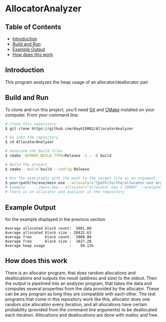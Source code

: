 # AllocatorAnalyzer

## Table of Contents
- [Introduction](#introduction)
- [Build and Run](#build-and-run)
- [Example Output](#example-output)
- [How does this work](#how-does-this-work)

## Introduction
This program analyzes the heap usage of an allocator/deallocator pair.

## Build and Run
To clone and run this project, you'll need [Git](https://git-scm.com) and [CMake](https://cmake.org/) installed on your computer. From your command line:

```bash
# Clone this repository
$ git clone https://github.com/Hayk10002/AllocatorAnalyzer

# Go into the repository
$ cd AllocatorAnalyzer

# Generate the build files
$ cmake -DCMAKE_BUILD_TYPE=Release -S . -B build

# Build the project
$ cmake --build build --config Release

# Run the executable with the path to the target file as an argument.
$ your/path/to/exe/main.exe --allocator="{path/to/the/allocator.exe arg1 ...}" --analyzer="{path/to/the/analyzer.exe arg1 ...}"
# example - .../main.exe --allocator="allocator.exe 1 10000" --analyzer="analyzer.exe"
# there is an allocator and analyzer in the repository
```

## Example Output
for the example displayed in the previous section
```
Average allocated block count:  5001.00
Average allocated block size : 20432.63
Average free      block count:  5000.00
Average free      block size :  1627.28
Average heap usage           :    94.13%
```

## How does this work

There is an allocator program, that does random allocations and deallocations and outputs the result (address and size) to the stdout. Then the output is pipelined into an analyzer program, that takes the data and computes several properties from the data provided by the allocator. These can be any program as long they are compatible with each other. The test programs that come in this repository work like this, allocator does one random size allocation every iteration, and all allocations have certain probability (provided from the command line arguments) to be deallocated each iteration. Allocations and deallocations are done with malloc and free.